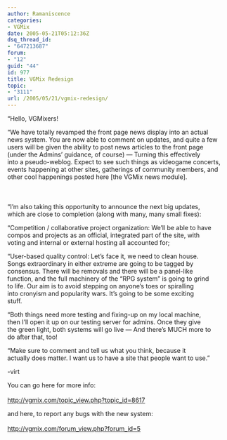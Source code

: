 ```yaml
---
author: Ramaniscence
categories:
- VGMix
date: 2005-05-21T05:12:36Z
dsq_thread_id:
- "647213687"
forum:
- "12"
guid: "44"
id: 977
title: VGMix Redesign
topic:
- "3111"
url: /2005/05/21/vgmix-redesign/
---
```


<span class="small">&#8220;Hello, VGMixers!</p> 

<p>
  &#8220;We have totally revamped the front page news display into an actual<br /> news system. You are now able to comment on updates, and quite a few<br /> users will be given the ability to post news articles to the front page<br /> (under the Admins&#8217; guidance, of course) &#8212; Turning this effectively<br /> into a pseudo-weblog. Expect to see such things as videogame concerts,<br /> events happening at other sites, gatherings of community members, and<br /> other cool happenings posted here [the VGMix news module].<br /> </span><br /> <span class="small"><br /> <br /> &#8220;I&#8217;m also taking this opportunity to announce the next big updates,<br /> which are close to completion (along with many, many small fixes): </p> 
  
  <p>
    &#8220;Competition / collaborative project organization: We&#8217;ll be able to have<br /> compos and projects as an official, integrated part of the site, with<br /> voting and internal or external hosting all accounted for;
  </p>
  
  <p>
    &#8220;User-based quality control: Let&#8217;s face it, we need to clean house.<br /> Songs extraordinary in either extreme are going to be tagged by<br /> consensus. There will be removals and there will be a panel-like<br /> function, and the full machinery of the &#8220;RPG system&#8221; is going to grind<br /> to life. Our aim is to avoid stepping on anyone&#8217;s toes or spiralling<br /> into cronyism and popularity wars. It&#8217;s going to be some exciting<br /> stuff.
  </p>
  
  <p>
    &#8220;Both things need more testing and fixing-up on my local machine,<br /> then I&#8217;ll open it up on our testing server for admins. Once they give<br /> the green light, both systems will go live &#8212; And there&#8217;s MUCH more to<br /> do after that, too!
  </p>
  
  <p>
    &#8220;Make sure to comment and tell us what you think, because it<br /> actually does matter. I want us to have a site that people want to use.&#8221;
  </p>
  
  <p>
    -virt
  </p>
  
  <p>
    You can go here for more info:<br /><a href="http://vgmix.com/topic_view.php?topic_id=8617" target="_blank"><br /> http://vgmix.com/topic_view.php?topic_id=8617</a>
  </p>
  
  <p>
    and here, to report any bugs with the new system:<br /><a href="http://vgmix.com/forum_view.php?forum_id=5" target="_blank"><br /> http://vgmix.com/forum_view.php?forum_id=5</a></span>
  </p>